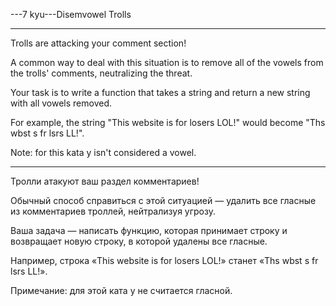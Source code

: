 ---7 kyu---Disemvowel Trolls

---

Trolls are attacking your comment section!

A common way to deal with this situation is to remove all of the vowels from the trolls' comments, neutralizing the threat.

Your task is to write a function that takes a string and return a new string with all vowels removed.

For example, the string "This website is for losers LOL!" would become "Ths wbst s fr lsrs LL!".

Note: for this kata y isn't considered a vowel.

---

Тролли атакуют ваш раздел комментариев!

Обычный способ справиться с этой ситуацией — удалить все гласные из комментариев троллей, нейтрализуя угрозу.

Ваша задача — написать функцию, которая принимает строку и возвращает новую строку, в которой удалены все гласные.

Например, строка «This website is for losers LOL!» станет «Ths wbst s fr lsrs LL!».

Примечание: для этой ката y не считается гласной.
